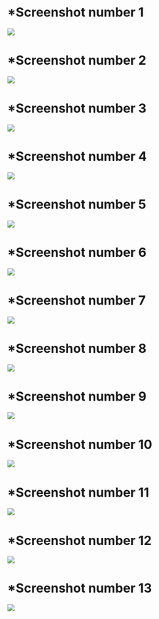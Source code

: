 <h1>*Screenshot number 1 </h1>
<img src="./Screenshots/home/home1.jpg" />
<h1>*Screenshot number 2 </h1>
<img src="./Screenshots/home/home2.jpg" />
<h1>*Screenshot number 3 </h1>
<img src="./Screenshots/home/home3.jpg" />
<h1>*Screenshot number 4 </h1>
<img src="./Screenshots/home/home4.jpg" />
<h1>*Screenshot number 5 </h1>
<img src="./Screenshots/aboutUs/aboutUs1.jpg" />
<h1>*Screenshot number 6 </h1>
<img src="./Screenshots/aboutUs/aboutUs2.jpg" />
<h1>*Screenshot number 7 </h1>
<img src="./Screenshots/aboutUs/aboutUs3.jpg" />
<h1>*Screenshot number 8 </h1>
<img src="./Screenshots/getCab/getCab1.jpg" />
<h1>*Screenshot number 9 </h1>
<img src="./Screenshots/blog/blog1.jpg" />
<h1>*Screenshot number 10 </h1>
<img src="./Screenshots/blog/blog2.jpg" />
<h1>*Screenshot number 11 </h1>
<img src="./Screenshots/contactUs/contactUs1.jpg" />
<h1>*Screenshot number 12 </h1>
<img src="./Screenshots/contactUs/contactUs2.jpg" />
<h1>*Screenshot number 13 </h1>
<img src="./Screenshots/login/login1.jpg" />


